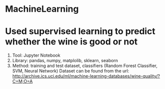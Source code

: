 # MachineLearning
# Used supervised learning to predict whether the wine is good or not
  1. Tool: Jupyter Notebook
  2. Library: pandas, numpy, matplolib, sklearn, seaborn
  3. Method: training and test dataset, classifiers (Random Forest Classifier, SVM, Neural Network)
Dataset can be found from the url: http://archive.ics.uci.edu/ml/machine-learning-databases/wine-quality/?C=M;O=A
  
